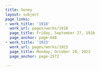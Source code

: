 ```yaml
---
title: honey
layout: subject
page_links:
- work_title: '1918'
  work_url: pages/works/1918
  page_title: Friday, September 27, 1918
  page_anchor: page-648
- work_title: '1923'
  work_url: pages/works/1923
  page_title: Monday, October 29, 1923
  page_anchor: page-2572

---
```


